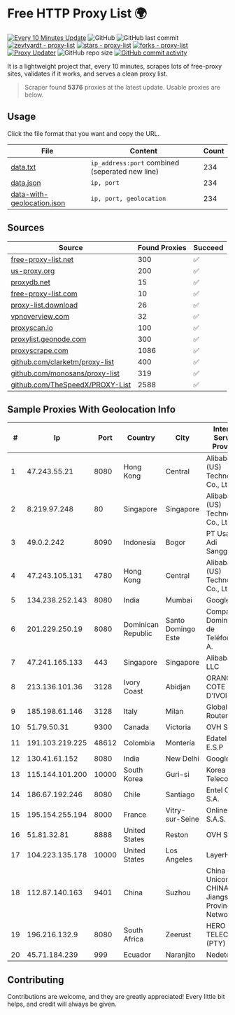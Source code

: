 
# Free HTTP Proxy List 🌍

[![Every 10 Minutes Update](https://github.com/mertguvencli/http-proxy-list/actions/workflows/main.yml/badge.svg?branch=main)](https://github.com/mertguvencli/http-proxy-list/actions/workflows/main.yml)
![GitHub](https://img.shields.io/github/license/mertguvencli/http-proxy-list)
![GitHub last commit](https://img.shields.io/github/last-commit/mertguvencli/http-proxy-list)
[![zevtyardt - proxy-list](https://img.shields.io/static/v1?label=zevtyardt&message=proxy-list&color=blue&logo=github)](https://github.com/zevtyardt/proxy-list "Go to GitHub repo")
[![stars - proxy-list](https://img.shields.io/github/stars/zevtyardt/proxy-list?style=social)](https://github.com/zevtyardt/proxy-list)
[![forks - proxy-list](https://img.shields.io/github/forks/zevtyardt/proxy-list?style=social)](https://github.com/zevtyardt/proxy-list)
[![Proxy Updater](https://github.com/zevtyardt/proxy-list/workflows/Proxy%20Updater/badge.svg)](https://github.com/zevtyardt/proxy-list/actions?query=workflow:"Proxy+Updater")
![GitHub repo size](https://img.shields.io/github/repo-size/zevtyardt/proxy-list)
[![GitHub commit activity](https://img.shields.io/github/commit-activity/m/zevtyardt/proxy-list?logo=commits)](https://github.com/zevtyardt/proxy-list/commits/main)

It is a lightweight project that, every 10 minutes, scrapes lots of free-proxy sites, validates if it works, and serves a clean proxy list.

> Scraper found **5376** proxies at the latest update. Usable proxies are below.

## Usage

Click the file format that you want and copy the URL.

|File|Content|Count|
|----|-------|-----|
|[data.txt](https://raw.githubusercontent.com/mertguvencli/http-proxy-list/main/proxy-list/data.txt)|`ip_address:port` combined (seperated new line)|234|
|[data.json](https://raw.githubusercontent.com/mertguvencli/http-proxy-list/main/proxy-list/data.json)|`ip, port`|234|
|[data-with-geolocation.json](https://raw.githubusercontent.com/mertguvencli/http-proxy-list/main/proxy-list/data-with-geolocation.json)|`ip, port, geolocation`|234|

## Sources

|Source|Found Proxies|Succeed|
|------|-------------|-------|
|[free-proxy-list.net](https://free-proxy-list.net)|300|✅|
|[us-proxy.org](https://www.us-proxy.org)|200|✅|
|[proxydb.net](http://proxydb.net)|15|✅|
|[free-proxy-list.com](https://free-proxy-list.com/?page=&port=&type%5B%5D=http&type%5B%5D=https&up_time=0&search=Search)|10|✅|
|[proxy-list.download](https://www.proxy-list.download/HTTP)|26|✅|
|[vpnoverview.com](https://vpnoverview.com/privacy/anonymous-browsing/free-proxy-servers)|32|✅|
|[proxyscan.io](https://www.proxyscan.io)|100|✅|
|[proxylist.geonode.com](https://proxylist.geonode.com/api/proxy-list?limit=300&page=1&sort_by=lastChecked&sort_type=desc&protocols=http,https)|300|✅|
|[proxyscrape.com](https://api.proxyscrape.com/v2/?request=displayproxies&protocol=http&timeout=10000&country=all&ssl=all&anonymity=all)|1086|✅|
|[github.com/clarketm/proxy-list](https://raw.githubusercontent.com/clarketm/proxy-list/master/proxy-list-raw.txt)|400|✅|
|[github.com/monosans/proxy-list](https://raw.githubusercontent.com/monosans/proxy-list/main/proxies/http.txt)|319|✅|
|[github.com/TheSpeedX/PROXY-List](https://raw.githubusercontent.com/TheSpeedX/PROXY-List/master/http.txt)|2588|✅|


## Sample Proxies With Geolocation Info

|#|Ip|Port|Country|City|Internet Service Provider|
|-|--|----|-------|----|-------------------------|
|1|47.243.55.21|8080|Hong Kong|Central|Alibaba (US) Technology Co., Ltd.|
|2|8.219.97.248|80|Singapore|Singapore|Alibaba (US) Technology Co., Ltd.|
|3|49.0.2.242|8090|Indonesia|Bogor|PT Usaha Adi Sanggoro|
|4|47.243.105.131|4780|Hong Kong|Central|Alibaba (US) Technology Co., Ltd.|
|5|134.238.252.143|8080|India|Mumbai|Google LLC|
|6|201.229.250.19|8080|Dominican Republic|Santo Domingo Este|Compañía Dominicana de Teléfonos S. A.|
|7|47.241.165.133|443|Singapore|Singapore|Alibaba.com LLC|
|8|213.136.101.36|3128|Ivory Coast|Abidjan|ORANGE COTE D'IVOIRE|
|9|185.198.61.146|3128|Italy|Milan|Global Router LLC|
|10|51.79.50.31|9300|Canada|Victoria|OVH SAS|
|11|191.103.219.225|48612|Colombia|Montería|Edatel S.a. E.S.P|
|12|130.41.61.152|8080|India|New Delhi|Google LLC|
|13|115.144.101.200|10000|South Korea|Guri-si|Korea Telecom|
|14|186.67.192.246|8080|Chile|Santiago|Entel Chile S.A.|
|15|195.154.255.194|8000|France|Vitry-sur-Seine|Online S.A.S.|
|16|51.81.32.81|8888|United States|Reston|OVH SAS|
|17|104.223.135.178|10000|United States|Los Angeles|LayerHost|
|18|112.87.140.163|9401|China|Suzhou|China Unicom CHINA169 Jiangsu Province Network|
|19|196.216.132.9|8080|South Africa|Zeerust|HERO TELECOMS (PTY) LTD|
|20|45.71.184.239|999|Ecuador|Naranjito|Nedetel S.A.|



## Contributing

Contributions are welcome, and they are greatly appreciated! Every
little bit helps, and credit will always be given.

